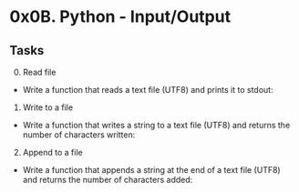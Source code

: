 # 0x0B. Python - Input/Output

## Tasks

0. Read file

- Write a function that reads a text file (UTF8) and prints it to stdout:

1. Write to a file

- Write a function that writes a string to a text file (UTF8) and returns the number of characters written:

2. Append to a file

- Write a function that appends a string at the end of a text file (UTF8) and returns the number of characters added:


